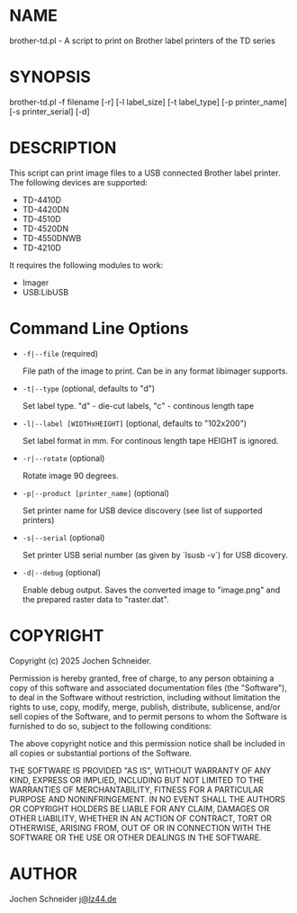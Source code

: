 # NAME

brother-td.pl - A script to print on Brother label printers of the TD series

# SYNOPSIS

brother-td.pl -f filename \[-r\] \[-l label\_size\] \[-t label\_type\] \[-p printer\_name\] \[-s printer\_serial\] \[-d\]

# DESCRIPTION

This script can print image files to a USB connected Brother label printer.
The following devices are supported:

- TD-4410D
- TD-4420DN
- TD-4510D
- TD-4520DN
- TD-4550DNWB
- TD-4210D

It requires the following modules to work:

- Imager
- USB:LibUSB

# Command Line Options

- `-f|--file` (required)

    File path of the image to print. Can be in any format libimager supports.

- `-t|--type` (optional, defaults to "d")

    Set label type.
    "d" - die-cut labels, "c" - continous length tape

- `-l|--label [WIDTHxHEIGHT]` (optional, defaults to "102x200")

    Set label format in mm. For continous length tape HEIGHT is ignored.

- `-r|--rotate` (optional)

    Rotate image 90 degrees.

- `-p|--product [printer_name]` (optional)

    Set printer name for USB device discovery (see list of supported printers)

- `-s|--serial` (optional)

    Set printer USB serial number (as given by \`lsusb -v\`) for USB dicovery.

- `-d|--debug` (optional)

    Enable debug output. Saves the converted image to "image.png" and the prepared raster data to "raster.dat".

# COPYRIGHT

Copyright (c) 2025 Jochen Schneider. 

Permission is hereby granted, free of charge, to any person obtaining a copy of this software and associated documentation files (the "Software"), to deal in the Software without restriction, including without limitation the rights to use, copy, modify, merge, publish, distribute, sublicense, and/or sell copies of the Software, and to permit persons to whom the Software is furnished to do so, subject to the following conditions:

The above copyright notice and this permission notice shall be included in all copies or substantial portions of the Software.

THE SOFTWARE IS PROVIDED "AS IS", WITHOUT WARRANTY OF ANY KIND, EXPRESS OR IMPLIED, INCLUDING BUT NOT LIMITED TO THE WARRANTIES OF MERCHANTABILITY, FITNESS FOR A PARTICULAR PURPOSE AND NONINFRINGEMENT. IN NO EVENT SHALL THE AUTHORS OR COPYRIGHT HOLDERS BE LIABLE FOR ANY CLAIM, DAMAGES OR OTHER LIABILITY, WHETHER IN AN ACTION OF CONTRACT, TORT OR OTHERWISE, ARISING FROM, OUT OF OR IN CONNECTION WITH THE SOFTWARE OR THE USE OR OTHER DEALINGS IN THE SOFTWARE.

# AUTHOR

Jochen Schneider <j@lz44.de>
